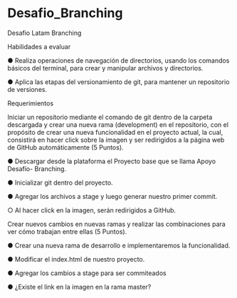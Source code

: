 # Desafio_Branching
Desafio Latam Branching

Habilidades a evaluar

● Realiza operaciones de navegación de directorios, usando los comandos básicos del
terminal, para crear y manipular archivos y directorios.

● Aplica las etapas del versionamiento de git, para mantener un repositorio de
versiones.

Requerimientos

 Iniciar un repositorio mediante el comando de git dentro de la carpeta descargada y
crear una nueva rama (development) en el repositorio, con el propósito de crear una
nueva funcionalidad en el proyecto actual, la cual, consistirá en hacer click sobre la
imagen y ser redirigidos a la página web de GitHub automáticamente (5 Puntos).

● Descargar desde la plataforma el Proyecto base que se llama Apoyo Desafío- Branching.

● Inicializar git dentro del proyecto.

● Agregar los archivos a stage y luego generar nuestro primer commit.

○ Al hacer click en la imagen, serán redirigidos a GitHub.

Crear nuevos cambios en nuevas ramas y realizar las combinaciones para ver cómo
trabajan entre ellas (5 Puntos).

● Crear una nueva rama de desarrollo e implementaremos la funcionalidad.

● Modificar el index.html de nuestro proyecto.

● Agregar los cambios a stage para ser commiteados

● ¿Existe el link en la imagen en la rama master?
